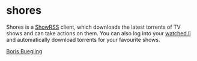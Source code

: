 shores
======

Shores is a [ShowRSS][2] client, which downloads the
latest torrents of TV shows and can take actions
on them. You can also log into your [watched.li][1]
and automatically download torrents for your 
favourite shows.

[Boris Buegling][3]

[1]: http://alpha.watched.li/
[2]: http://showrss.kamorra.info/
[3]: mailto:boris@icculus.org 

